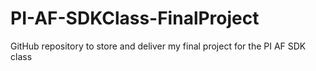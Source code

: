 # PI-AF-SDKClass-FinalProject
GitHub repository to store and deliver my final project for the PI AF SDK class
